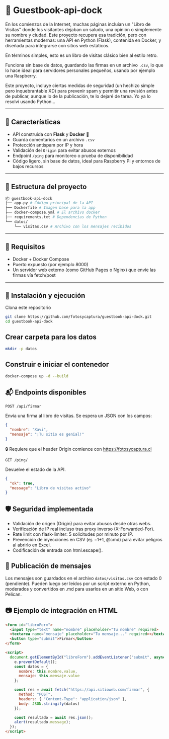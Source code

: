# 📖 Guestbook-api-dock

En los comienzos de la Internet, muchas páginas incluían un "Libro de Visitas" donde los visitantes dejaban un saludo, una opinión o simplemente su nombre y ciudad. Este proyecto recupera esa tradición, pero con herramientas modernas: una API en Python (Flask), contenida en Docker, y diseñada para integrarse con sitios web estáticos.

En términos simples, esto es un libro de visitas clásico bien al estilo retro. 

Funciona sin base de datos, guardando las firmas en un archivo `.csv`, lo que lo hace ideal para servidores personales pequeños, usando por ejemplo una Raspberry. 

Este proyecto, incluye ciertas medidas de seguridad (un hechizo simple pero inquebrantable XD) para prevenir spam y permitir una revisión antes de publicar, aunque lo de la publicación, te lo dejaré de tarea. Yo ya lo resolví usando Python...

---

## 🚀 Características

- API construida con **Flask** y **Docker** 🐳
- Guarda comentarios en un archivo `.csv`
- Protección antispam por IP y hora
- Validación del `Origin` para evitar abusos externos
- Endpoint `/ping` para monitoreo o prueba de disponibilidad
- Código ligero, sin base de datos, ideal para Raspberry Pi y entornos de bajos recursos

---

## 📁 Estructura del proyecto

```bash
📦 guestbook-api-dock
├── app.py # Código principal de la API
├── Dockerfile # Imagen base para la app
├── docker-compose.yml # El archivo docker
├── requirements.txt # Dependencias de Python
└── datos/
    └── visitas.csv # Archivo con los mensajes recibidos
```
---

## 🧱 Requisitos

- Docker + Docker Compose
- Puerto expuesto (por ejemplo 8000)
- Un servidor web externo (como GitHub Pages o Nginx) que envíe las firmas vía fetch/post

---

## 🔧 Instalación y ejecución

Clona este repositorio

```bash
git clone https://github.com/fotosycaptura/guestbook-api-dock.git
cd guestbook-api-dock
```

## Crear carpeta para los datos

```bash
mkdir -p datos
```

## Construir e iniciar el contenedor

```bash
docker-compose up -d --build
```

## 📬 Endpoints disponibles

`POST /api/firmar`

Envía una firma al libro de visitas. Se espera un JSON con los campos:

```json
{
  "nombre": "Xavi",
  "mensaje": "¡Tu sitio es genial!"
}
```
🔒 Requiere que el header Origin comience con https://fotosycaptura.cl

`GET /ping/`

Devuelve el estado de la API.

```json
{
  "ok": true,
  "message": "Libro de visitas activo"
}
```

## 🛡️ Seguridad implementada

- Validación de origen (Origin) para evitar abusos desde otras webs.
- Verificación de IP real incluso tras proxy inverso (X-Forwarded-For).
- Rate limit con flask-limiter: 5 solicitudes por minuto por IP.
- Prevención de inyecciones en CSV (ej. =1+1, @cmd) para evitar peligros al abrirlo en Excel.
- Codificación de entrada con html.escape().

## 📝 Publicación de mensajes

Los mensajes son guardados en el archivo `datos/visitas.csv` con estado 0 (pendiente).
Pueden luego ser leídos por un script externo en Python, moderados y convertidos en .md para usarlos en un sitio Web, o con Pelican.

## 📷 Ejemplo de integración en HTML

```html
<form id="libroForm">
  <input type="text" name="nombre" placeholder="Tu nombre" required>
  <textarea name="mensaje" placeholder="Tu mensaje..." required></textarea>
  <button type="submit">Firmar</button>
</form>

<script>
  document.getElementById("libroForm").addEventListener("submit", async function(e) {
    e.preventDefault();
    const datos = {
      nombre: this.nombre.value,
      mensaje: this.mensaje.value
    };

    const res = await fetch("https://api.sitioweb.com/firmar", {
      method: "POST",
      headers: { "Content-Type": "application/json" },
      body: JSON.stringify(datos)
    });

    const resultado = await res.json();
    alert(resultado.message);
  });
</script>
```